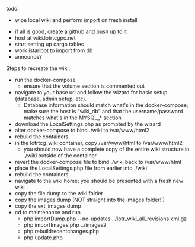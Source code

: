 todo:
+ wipe local wiki and perform import on fresh install
- if all is good, create a github and push up to it
- host at wiki.lotrtcgpc.net
- start setting up cargo tables
- work istaribot to import from db
- announce?



Steps to recreate the wiki:

- run the docker-compose
	- ensure that the volume section is commented out
- navigate to your base url and follow the wizard for basic setup (database, admin setup, etc).  
	- Database information should match what's in the docker-compose; make sure the host is "wiki_db" and that the username/password matches what's in the MYSQL_* section
- download the LocalSettings.php as prompted by the wizard
- alter docker-compose to bind ./wiki to /var/www/html2
- rebuild the containers
- in the lotrtcg_wiki container, copy /var/www/html to /var/www/html2
	- you should now have a complete copy of the entire wiki structure in ./wiki outside of the container
- revert the docker-compose file to bind ./wiki back to /var/www/html
- place the LocalSettings.php file from earlier into ./wiki
- rebuild the containers
- navigate to the wiki home; you should be presented with a fresh new wiki
- copy the file dump to the wiki folder
- copy the images dump (NOT straight into the images folder!!)
- copy the ext_images dump
- cd to maintenance and run
	- php importDump.php --no-updates ../lotr_wiki_all_revisions.xml.gz
	- php importImages.php ../images2
	- php rebuildrecentchanges.php
	- php update.php
	